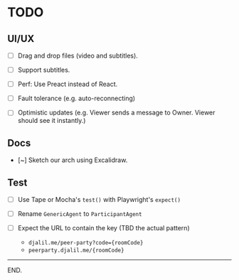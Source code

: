 # TODO

## UI/UX

- [ ] Drag and drop files (video and subtitles).

- [ ] Support subtitles.

- [ ] Perf: Use Preact instead of React.

- [ ] Fault tolerance (e.g. auto-reconnecting)

- [ ] Optimistic updates (e.g. Viewer sends a message to Owner. Viewer should see it instantly.)


## Docs

- [~] Sketch our arch using Excalidraw.


## Test

- [ ] Use Tape or Mocha's `test()` with Playwright's `expect()`

- [ ] Rename `GenericAgent` to `ParticipantAgent`

- [ ] Expect the URL to contain the key (TBD the actual pattern)
    * `djalil.me/peer-party?code={roomCode}`
    * `peerparty.djalil.me/{roomCode}`

---

END.
